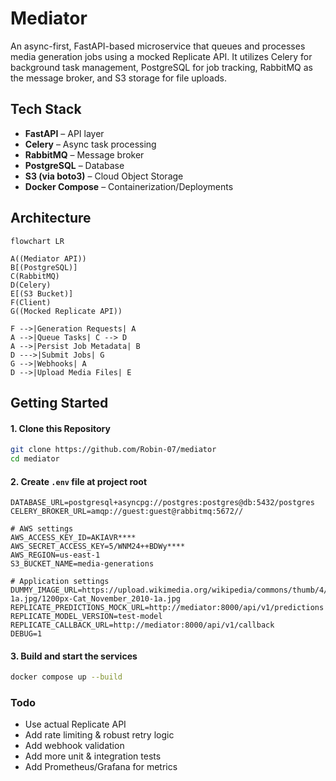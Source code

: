 # Mediator

An async-first, FastAPI-based microservice that queues and processes media generation jobs using a mocked Replicate API. It utilizes Celery for background task management, PostgreSQL for job tracking, RabbitMQ as the message broker, and S3 storage for file uploads.

## Tech Stack

- **FastAPI** – API layer
- **Celery** – Async task processing
- **RabbitMQ** – Message broker
- **PostgreSQL** – Database
- **S3 (via boto3)** – Cloud Object Storage
- **Docker Compose** – Containerization/Deployments

## Architecture

```mermaid
flowchart LR

A((Mediator API))
B[(PostgreSQL)]
C(RabbitMQ)
D(Celery)
E[(S3 Bucket)]
F(Client)
G((Mocked Replicate API))

F -->|Generation Requests| A
A -->|Queue Tasks| C --> D
A -->|Persist Job Metadata| B
D --->|Submit Jobs| G
G -->|Webhooks| A
D -->|Upload Media Files| E

```

## Getting Started

#### 1. Clone this Repository
```bash
git clone https://github.com/Robin-07/mediator
cd mediator
```
#### 2. Create `.env` file at project root
```env
DATABASE_URL=postgresql+asyncpg://postgres:postgres@db:5432/postgres
CELERY_BROKER_URL=amqp://guest:guest@rabbitmq:5672//

# AWS settings
AWS_ACCESS_KEY_ID=AKIAVR****
AWS_SECRET_ACCESS_KEY=5/WNM24++BDWy****
AWS_REGION=us-east-1
S3_BUCKET_NAME=media-generations

# Application settings
DUMMY_IMAGE_URL=https://upload.wikimedia.org/wikipedia/commons/thumb/4/4d/Cat_November_2010-1a.jpg/1200px-Cat_November_2010-1a.jpg
REPLICATE_PREDICTIONS_MOCK_URL=http://mediator:8000/api/v1/predictions
REPLICATE_MODEL_VERSION=test-model
REPLICATE_CALLBACK_URL=http://mediator:8000/api/v1/callback
DEBUG=1
```

#### 3. Build and start the services
```bash
docker compose up --build
```

### Todo
- Use actual Replicate API
- Add rate limiting & robust retry logic
- Add webhook validation
- Add more unit & integration tests
- Add Prometheus/Grafana for metrics
